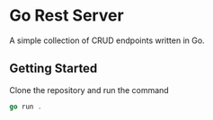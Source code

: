 # Go Rest Server

A simple collection of CRUD endpoints written in Go.

## Getting Started

Clone the repository and run the command

```Go
go run .
```